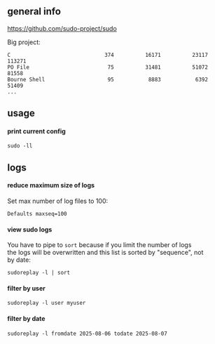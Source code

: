 ## general info

https://github.com/sudo-project/sudo

Big project:
```
C                              374          16171          23117         113271
PO File                         75          31481          51072          81558
Bourne Shell                    95           8883           6392          51409
...
```

## usage

#### print current config

```
sudo -ll
```

## logs

#### reduce maximum size of logs

Set max number of log files to 100:
```
Defaults maxseq=100
```

#### view sudo logs

You have to pipe to `sort` because if you limit the number of logs \
the logs will be overwritten and this list is sorted by "sequence", not \
by date:
```
sudoreplay -l | sort
```

#### filter by user

```
sudoreplay -l user myuser
```

#### filter by date

```
sudoreplay -l fromdate 2025-08-06 todate 2025-08-07
```
